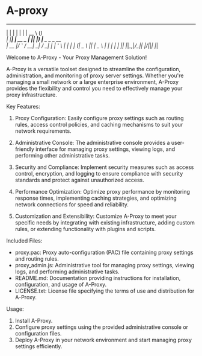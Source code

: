 # A-proxy
  _    _           _   _____       _       
 | |  | |         | | |  __ \     (_)      
 | |__| | __ _ ___| |_| |__) |__ _ _ _ __  
 |  __  |/ _` / __| __|  ___/ __| | | '_ \ 
 | |  | | (_| \__ \ |_| |   \__ \ | | | | |
 |_|  |_|\__,_|___/\__|_|   |___/_|_|_| |_|

Welcome to A-Proxy - Your Proxy Management Solution!

A-Proxy is a versatile toolset designed to streamline the configuration, administration, and monitoring of proxy server settings. Whether you're managing a small network or a large enterprise environment, A-Proxy provides the flexibility and control you need to effectively manage your proxy infrastructure.

Key Features:

1. Proxy Configuration: Easily configure proxy settings such as routing rules, access control policies, and caching mechanisms to suit your network requirements.

2. Administrative Console: The administrative console provides a user-friendly interface for managing proxy settings, viewing logs, and performing other administrative tasks.

3. Security and Compliance: Implement security measures such as access control, encryption, and logging to ensure compliance with security standards and protect against unauthorized access.

4. Performance Optimization: Optimize proxy performance by monitoring response times, implementing caching strategies, and optimizing network connections for speed and reliability.

5. Customization and Extensibility: Customize A-Proxy to meet your specific needs by integrating with existing infrastructure, adding custom rules, or extending functionality with plugins and scripts.

Included Files:

- proxy.pac: Proxy auto-configuration (PAC) file containing proxy settings and routing rules.
- proxy_admin.js: Administrative tool for managing proxy settings, viewing logs, and performing administrative tasks.
- README.md: Documentation providing instructions for installation, configuration, and usage of A-Proxy.
- LICENSE.txt: License file specifying the terms of use and distribution for A-Proxy.

Usage:

1. Install A-Proxy.
2. Configure proxy settings using the provided administrative console or configuration files.
3. Deploy A-Proxy in your network environment and start managing proxy settings efficiently.

